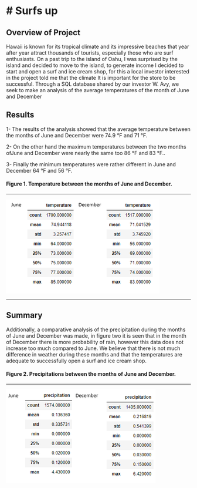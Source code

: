 # # Surfs up
## Overview of Project
Hawaii is known for its tropical climate and its impressive beaches that year after year attract thousands of tourists, especially those who are surf enthusiasts. On a past trip to the island of Oahu, I was surprised by the island and decided to move to the island, to generate income I decided to start and open a surf and ice cream shop, for this a local investor interested in the project told me that the climate It is important for the store to be successful. Through a SQL database shared by our investor W. Avy, we seek to make an analysis of the average temperatures of the month of June and December
## Results
1- The results of the analysis showed that the average temperature between the months of June and December were 74.9 °F and 71 °F. 
 
 2- On the other hand the maximum temperatures between the two months ofJune and December were nearly the same too 86 °F and 83 °F..

 3- Finally the minimum temperatures were rather different in June and December 64 °F and 56 °F.

#### Figure 1. Temperature between the months of June and December.
-------
![ June-Dec_temp.png](https://github.com/Ricardolpz99/surfs_up/blob/main/Resources/June-Dec_temp.png)

--------
## Summary

Additionally, a comparative analysis of the precipitation during the months of June and December was made, in figure two it is seen that in the month of December there is more probability of rain, however this data does not increase too much compared to June. We believe that there is not much difference in weather during these months and that the temperatures are adequate to successfully open a surf and ice cream shop.

#### Figure 2. Precipitations between the months of June and December. 

-------
![ June-Dec_prec.png]( https://github.com/Ricardolpz99/surfs_up/blob/main/Resources/June-Dec_prec.png)
